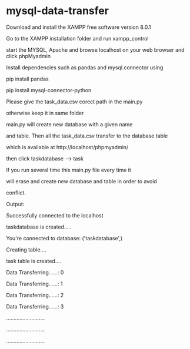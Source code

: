 # mysql-data-transfer

Download and install the XAMPP free software version 8.0.1

Go to the XAMPP installation folder and run xampp_control

start the MYSQL, Apache and browse localhost on your web browser and click phpMyadmin


Install dependencies such as pandas and mysql.connector using

pip install pandas

pip install mysql-connector-python


Please give the task_data.csv corect path in the main.py

otherwise keep it in same folder


main.py will create new database with a given name 

and table. Then all the task_data.csv transfer to the database table 

which is available at  http://localhost/phpmyadmin/

then click taskdatabase --> task


If you run several time this main.py file every time it

will erase and create new database and table in order to avoid

conflict.


Output:

Successfully connected to the localhost

taskdatabase is created.....

You're connected to database:  ('taskdatabase',)

Creating table....

task table is created....

Data Transferring......: 0

Data Transferring......: 1

Data Transferring......: 2

Data Transferring......: 3

..........................

..........................

..........................



